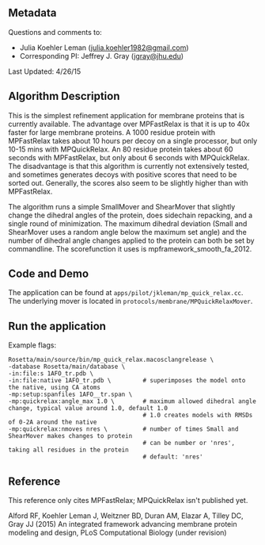 ## Metadata

Questions and comments to: 
 - Julia Koehler Leman ([julia.koehler1982@gmail.com](julia.koehler1982@gmail.com))
 - Corresponding PI: Jeffrey J. Gray ([jgray@jhu.edu](jgray@jhu.edu))

Last Updated: 4/26/15

## Algorithm Description
This is the simplest refinement application for membrane proteins that is currently available. The advantage over MPFastRelax is that it is up to 40x faster for large membrane proteins. A 1000 residue protein with MPFastRelax takes about 10 hours per decoy on a single processor, but only 10-15 mins with MPQuickRelax. An 80 residue protein takes about 60 seconds with MPFastRelax, but only about 6 seconds with MPQuickRelax. The disadvantage is that this algorithm is currently not extensively tested, and sometimes generates decoys with positive scores that need to be sorted out. Generally, the scores also seem to be slightly higher than with MPFastRelax. 

The algorithm runs a simple SmallMover and ShearMover that slightly change the dihedral angles of the protein, does sidechain repacking, and a single round of minimization. The maximum dihedral deviation (Small and ShearMover uses a random angle below the maximum set angle) and the number of dihedral angle changes applied to the protein can both be set by commandline. The scorefunction it uses is mpframework_smooth_fa_2012. 

## Code and Demo
The application can be found at `apps/pilot/jkleman/mp_quick_relax.cc`. The underlying mover is located in `protocols/membrane/MPQuickRelaxMover`.

## Run the application

Example flags: 

```
Rosetta/main/source/bin/mp_quick_relax.macosclangrelease \
-database Rosetta/main/database \
-in:file:s 1AFO_tr.pdb \
-in:file:native 1AFO_tr.pdb \         # superimposes the model onto the native, using CA atoms
-mp:setup:spanfiles 1AFO__tr.span \ 
-mp:quickrelax:angle_max 1.0 \        # maximum allowed dihedral angle change, typical value around 1.0, default 1.0
                                      # 1.0 creates models with RMSDs of 0-2A around the native
-mp:quickrelax:nmoves nres \          # number of times Small and ShearMover makes changes to protein
                                      # can be number or 'nres', taking all residues in the protein
                                      # default: 'nres'
```

## Reference

This reference only cites MPFastRelax; MPQuickRelax isn't published yet. 

Alford RF, Koehler Leman J, Weitzner BD, Duran AM, Elazar A, Tilley DC, Gray JJ (2015)
An integrated framework advancing membrane protein modeling and design,
PLoS Computational Biology (under revision) 
